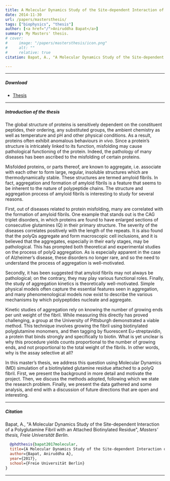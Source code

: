 ```yaml
---
title: A Molecular Dynamics Study of the Site-dependent Interaction of a Polyglutamine Fibril with an Attached Biotinylated Residue
date: 2014-11-30
url: /papers/mastersthesis/
tags: ["biophysics", "thesis"]
author: [<a href="/">Aniruddha Bapat</a>]
summary: My Masters' thesis.  
# cover:
#     image: "/papers/mastersthesis/icon.png"
#     alt: ""
#     relative: true
citation: Bapat, A., "A Molecular Dynamics Study of the Site-dependent Interaction of a Polyglutamine Fibril with an Attached Biotinylated Residue", *Masters' thesis, Freie Universität Berlin*.

---
```



---

##### Download

- [Thesis](/papers/mastersthesis/paper.pdf)

---

##### Introduction of the thesis

The global structure of proteins is sensitively dependent on the constituent peptides, their ordering, any substituted groups, the ambient chemistry as well as temperature and pH and other physical conditions. As a result, proteins often exhibit anomalous behaviours *in vivo*. Since a protein’s structure is intricately linked to its function, misfolding may cause pathological functioning of the protein. Indeed, the pathology of many diseases has been ascribed to the misfolding of certain proteins. 

Misfolded proteins, or parts thereof, are known to aggregate, i.e. associate with each other to form large, regular, insoluble structures which are thermodynamically
stable. These structures are termed amyloid fibrils. In fact, aggregation and formation of amyloid fibrils is a feature that seems to be inherent to the nature of polypeptide chains. The structure and aggregation process of amyloid fibrils is interesting to study for several reasons. 

First, out of diseases related to protein misfolding, many are correlated with the formation of amyloid fibrils. One example that stands out is the
CAG triplet disorders, in which proteins are found to have enlarged sections of consecutive glutamines (Q) in their primary structure. The severity of the diseases correlates positively with the length of the repeats. It is also found that the polyQs aggregate and form macroscopic cell inclusions, and it is believed that the aggregates, especially in their early stages, may be pathological. This
has prompted both theoretical and experimental studies on the process of polyQ aggregation. As is especially apparent in the case of Alzheimer’s disease, these disorders no longer rare, and so the need to understand the process of aggregation is well-motivated.

Secondly, it has been suggested that amyloid fibrils may not always be pathological; on the contrary, they may play various functional roles. Finally, the study of aggregation kinetics is theoretically well-motivated. Simple physical models often capture the essential features seen in aggregation, and many phenomenological
models now exist to describe the various mechanisms by which
polypeptides nucleate and aggregate. 

Kinetic studies of aggregation rely on knowing the number of growing ends per unit weight of the fibril. While measuring this directly has proved challenging,
a group at the University of Pittsburgh demonstrated a viable method. This technique involves growing the fibril using biotinylated polyglutamine monomers, and then tagging by fluorescent Eu-streptavidin, a protein that binds strongly and specifically to biotin. What is yet unclear is why this procedure yields counts proportional to the number of growing ends, and not proportional to the total weight of the fibrils. In other words, why is the assay
selective at all? 

In this master’s thesis, we address this question using Molecular Dynamics (MD) simulation of a biotinylated glutamine residue attached to a polyQ fibril. First,
we present the background in more detail and motivate the project. Then, we discuss the methods adopted, following which we state the research problem. Finally, we present the data gathered and some analysis, and end with a discussion of future directions that are open and interesting.

---

##### Citation

Bapat, A., "A Molecular Dynamics Study of the Site-dependent Interaction of a Polyglutamine Fibril with an Attached Biotinylated Residue", *Masters' thesis, Freie Universität Berlin*.

```BibTeX
  @phdthesis{bapat2017molecular,
  title={A Molecular Dynamics Study of the Site-dependent Interaction of a Polyglutamine Fibril with an Attached Biotinylated Residue},
  author={Bapat, Aniruddha A},
  year={2017},
  school={Freie Universität Berlin}
}
```

---
